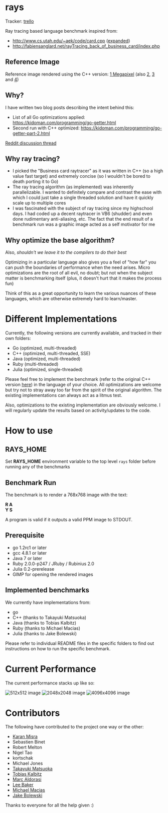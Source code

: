 # rays

Tracker: [trello](https://trello.com/b/1CzsFhXj/rays-language-benchmarks)

Ray tracing based language benchmark inspired from:

  * http://www.cs.utah.edu/~aek/code/card.cpp ([expanded](https://gist.github.com/kid0m4n/6680629))
  * http://fabiensanglard.net/rayTracing_back_of_business_card/index.php

## Reference Image

Reference image rendered using the C++ version: [1 Megapixel](https://kidoman.com/images/reference_rays_1m.jpg) (also [2](https://kidoman.com/images/reference_rays_2m.jpg), [3](https://kidoman.com/images/reference_rays_3m.jpg) and [4](https://kidoman.com/images/reference_rays_4m.jpg))

## Why?

I have written two blog posts describing the intent behind this:

  * List of all Go optimizations applied: https://kidoman.com/programming/go-getter.html
  * Second run with C++ optimized: https://kidoman.com/programming/go-getter-part-2.html

[Reddit discussion thread](http://www.reddit.com/r/golang/comments/1nlgbq/business_card_ray_tracer_go_faster_than_c/)

## Why ray tracing?

  * I picked the "Business card raytracer" as it was written in C++ (so a high value fast target) and extremely concise (so I wouldn't be bored to death porting it to Go)
  * The ray tracing algorithm (as implemented) was inherently parallelizable. I wanted to definitely compare and contrast the ease with which I could just take a single threaded solution and have it quickly scale up to multiple cores
  * I was fascinated with the subject of ray tracing since my highschool days. I had coded up a decent raytracer in VB6 (shudder) and even done rudimentary anti-aliasing, etc. The fact that the end result of a benchmark run was a graphic image acted as a self motivator for me

## Why optimize the base algorithm?

Also, *shouldn't we leave it to the compilers to do their best*

Optimizing in a particular language also gives you a feel of "how far" you can push the boundaries of performance when the need arises. Micro optimizations are the root of all evil, no doubt; but not when the subject matter is benchmarking itself (plus, it doesn't hurt that it makes the process fun)

Think of this as a great opportunity to learn the various nuances of these languages, which are otherwise extremely hard to learn/master.

# Different Implementations

Currently, the following versions are currently available, and tracked in their own folders:

  * Go (optimized, multi-threaded)
  * C++ (optimized, multi-threaded, SSE)
  * Java (optimized, multi-threaded)
  * Ruby (multi-threaded)
  * Julia (optimized, single-threaded)

Please feel free to implement the benchmark (refer to the original C++ version [here](https://gist.github.com/kid0m4n/6680629)) in the language of your choice. All optimizations are welcome but try not to stray away too far from the spirit of the original algorithm. The existing implementations can always act as a litmus test.

Also, optimizations to the existing implementation are obviously welcome. I will regularly update the results based on activity/updates to the code.

# How to use

## RAYS_HOME

Set **RAYS_HOME** environment variable to the top level `rays` folder before running any of the benchmarks

## Benchmark Run

The benchmark is to render a 768x768 image with the text:

**R A**<br/>
**Y S**

A program is valid if it outputs a valid PPM image to STDOUT.

## Prerequisite

  * go 1.2rc1 or later
  * gcc 4.8.1 or later
  * Java 7 or later
  * Ruby 2.0.0-p247 / JRuby / Rubinius 2.0
  * Julia 0.2-prerelease
  * GIMP for opening the rendered images

## Implemented benchmarks

We currently have implementations from:

  * go
  * C++ (thanks to Takayuki Matsuoka)
  * Java (thanks to Tobias Kalbitz)
  * Ruby (thanks to Michael Macias)
  * Julia (thanks to Jake Bolewski)

Please refer to individual README files in the specific folders to find out instructions on how to run the specific benchmark.

# Current Performance

The current performance stacks up like so:

![512x512 image](https://kidoman.com/images/512x512-3.png)
![2048x2048 image](https://kidoman.com/images/2048x2048-3.png)
![4096x4096 image](https://kidoman.com/images/4096x4096-3.png)

# Contributors

The following have contributed to the project one way or the other:

  * [Karan Misra](https://github.com/kid0m4n)
  * Sebastien Binet
  * Robert Melton
  * Nigel Tao
  * kortschak
  * Michael Jones
  * [Takayuki Matsuoka](https://github.com/t-mat)
  * [Tobias Kalbitz](https://github.com/tkalbitz)
  * [Marc Aldorasi](https://github.com/m42a)
  * [Lee Baker](https://github.com/leecbaker)
  * [Michael Macias](https://github.com/zaeleus)
  * [Jake Bolewski](https://github.com/jakebolewski)

Thanks to everyone for all the help given :)
